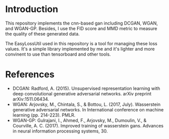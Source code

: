 # Introduction
This repository implements the cnn-based gan including DCGAN, WGAN, and WGAN-GP.
Besides, I use the FID score and MMD metric to measure the quality of these generated data.

The EasyLossUtil used in this repository is a tool for managing these loss values. 
It's a simple library implemented by me and it's lighter and more convinent to use than tensorboard and other tools.  

# References
- DCGAN: Radford, A. (2015). Unsupervised representation learning with deep convolutional generative adversarial networks. arXiv preprint arXiv:1511.06434.
- WGAN: Arjovsky, M., Chintala, S., & Bottou, L. (2017, July). Wasserstein generative adversarial networks. In International conference on machine learning (pp. 214-223). PMLR.
- WGAN-GP: Gulrajani, I., Ahmed, F., Arjovsky, M., Dumoulin, V., & Courville, A. C. (2017). Improved training of wasserstein gans. Advances in neural information processing systems, 30.
